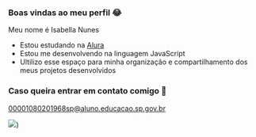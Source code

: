 ### Boas vindas ao meu perfil 😂

Meu nome é Isabella Nunes

- Estou estudando na [Alura](https://www.alura.com.br)
- Estou me desenvolvendo na linguagem JavaScript 
- Ultilizo esse espaço para minha organização e compartilhamento dos meus projetos desenvolvidos

### Caso queira entrar em contato comigo 📧

00001080201968sp@aluno.educacao.sp.gov.br

![](https://media1.tenor.com/m/62wK1Xyhp_EAAAAC/happy.gif))

